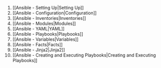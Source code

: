 1. [[Ansible - Setting Up|Setting Up]]
2. [[Ansible - Configuration|Configuration]]
3. [[Ansible - Inventories|Inventories]]
4. [[Ansible - Modules|Modules]]
5. [[Ansible - YAML|YAML]]
6. [[Ansible - Playbooks|Playbooks]]
7. [[Ansible - Variables|Variables]]
8. [[Ansible - Facts|Facts]]
9. [[Ansible - Jinja2|Jinja2]]
10. [[Ansible - Creating and Executing Playbooks|Creating and Executing Playbooks]]